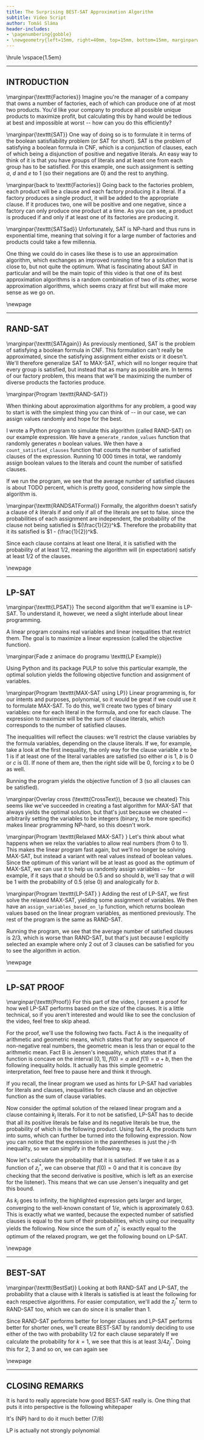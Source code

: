 ```yaml
---
title: The Surprising BEST-SAT Approximation Algorithm
subtitle: Video Script
author: Tomáš Sláma
header-includes:
- \pagenumbering{gobble}
- \newgeometry{left=15mm, right=40mm, top=15mm, bottom=15mm, marginparwidth=30mm}
---
```


\hrule
\vspace{1.5em}

---
INTRODUCTION
---

\marginpar{\texttt{Factories}}
Imagine you're the manager of a company that owns a number of factories, each of which can produce one of at most two products.
You'd like your company to produce all possible unique products to maximize profit, but calculating this by hand would be tedious at best and impossible at worst -- how can you do this efficiently?

\marginpar{\texttt{SAT}}
One way of doing so is to formulate it in terms of the boolean satisfiability problem (or SAT for short).
SAT is the problem of satisfying a boolean formula in CNF, which is a conjunction of clauses, each of which being a disjunction of positive and negative literals. <!-- silnější kroužky -->
An easy way to think of it is that you have groups of literals and at least one from each group has to be satisfied.
For this example, one such assignment is setting $a$, $d$ and $e$ to 1 (so their negations are 0) and the rest to anything.

\marginpar{back to \texttt{Factories}}
Going back to the factories problem, each product will be a clause and each factory producing it a literal.
If a factory produces a single product, it will be added to the appropriate clause.
If it produces two, one will be positive and one negative, since a factory can only produce one product at a time.
As you can see, a product is produced if and only if at least one of its factories are producing it.

\marginpar{\texttt{SATSad}}
Unfortunately, SAT is NP-hard and thus runs in exponential time, meaning that solving it for a large number of factories and products could take a few millennia.

One thing we could do in cases like these is to use an approximation algorithm, which exchanges an improved running time for a solution that is close to, but not quite the optimum. <!-- redo this -- include this in a graph with an exponential thingy -->
What is fascinating about SAT in particular and will be the main topic of this video is that one of its best approximation algorithms is a random combination of two of its other, worse approximation algorithms, which seems crazy at first but will make more sense as we go on.

\newpage

---
RAND-SAT
---

\marginpar{\texttt{SATAgain}}
As previously mentioned, SAT is the problem of satisfying a boolean formula in CNF.
This formulation can't really be approximated, since the satisfying assignment either exists or it doesn't.
We'll therefore generalize SAT to MAX-SAT, which will no longer require that every group is satisfied, but instead that as many as possible are.
In terms of our factory problem, this means that we'll be maximizing the number of diverse products the factories produce.

\marginpar{Program \texttt{RAND-SAT}}
<!-- intro -rand sat and what it does + transfer to the bottom right -->
When thinking about approximation algorithms for any problem, a good way to start is with the simplest thing you can think of -- in our case, we can assign values randomly and hope for the best.

I wrote a Python program to simulate this algorithm (called RAND-SAT) on our example expression.
We have a `generate_random_values` function that randomly generates $n$ boolean values.
We then have a `count_satisfied_clauses` function that counts the number of satisfied clauses of the expression.
Running $10\ 000$ times in total, we randomly assign boolean values to the literals and count the number of satisfied clauses.

If we run the program, we see that the average number of satisfied clauses is about TODO percent, which is pretty good, considering how simple the algorithm is.

\marginpar{\texttt{RANDSATFormal}}
Formally, the algorithm doesn't satisfy a clause of $k$ literals if and only if all of the literals are set to false.
since the probabilities of each assignment are independent, the probability of the clause not being satisfied is $(\frac{1}{2})^k$.
Therefore the probability that it its satisfied is $1 - (\frac{1}{2})^k$.

Since each clause contains at least one literal, it is satisfied with the probability of at least $1/2$, meaning the algorithm will (in expectation) satisfy at least $1/2$ of the clauses.


\newpage

---
LP-SAT
---

\marginpar{\texttt{LPSAT}}
The second algorithm that we'll examine is LP-SAT.
To understand it, however, we need a slight interlude about linear programming.

A linear program conains real variables and linear inequalities that restrict them.
The goal is to maximize a linear expression (called the objective function).

\marginpar{Fade z animace do programu \texttt{LP Example}}
<!-- transform from Manim to code (variables, inequalities, objective function) --> 
Using Python and its package PULP to solve this particular example, the optimal solution yields the following objective function and assignment of variables.


\marginpar{Program \texttt{MAX-SAT using LP}}
Linear programming is, for our intents and purposes, polynomial, so it would be great if we could use it to formulate MAX-SAT.
To do this, we'll create two types of binary variables: one for each literal in the formula, and one for each clause.
The expression to maximize will be the sum of clause literals, which corresponds to the number of satisfied clauses.

The inequalities will reflect the clauses: we'll restrict the clause variables by the formula variables, depending on the clause literals.
If we, for example, take a look at the first inequality, the only way for the clause variable $x$ to be 1 is if at least one of the literal variables are satisfied (so either $a$ is 1, $b$ is 0 or $c$ is 0).
If none of them are, then the right side will be 0, forcing $x$ to be 0 as well.

Running the program yields the objective function of 3 (so all clauses can be satisfied).

\marginpar{Overlay cross (\texttt{CrossText}), because we cheated}
This seems like we've succeeded in creating a fast algorithm for MAX-SAT that always yields the optimal solution, but that's just because we cheated -- arbitrarily setting the variables to be integers (binary, to be more specific) makes linear programming NP-hard, so this doesn't work.

\marginpar{Program \texttt{Relaxed MAX-SAT} }
Let's think about what happens when we relax the variables to allow real numbers (from 0 to 1).
This makes the linear program fast again, but we'll no longer be solving MAX-SAT, but instead a variant with real values instead of boolean values. <!-- Show a line with max sat optimum, relaxed max sat optimum and our approximation -->
Since the optimum of this variant will be at least as good as the optimum of MAX-SAT, we can use it to help us randomly assign variables -- for example, if it says that $a$ should be $0.5$ and so should $b$, we'll say that $a$ will be $1$ with the probability of $0.5$ (else 0) and analogically for $b$.

\marginpar{Program \texttt{LP-SAT} }
Adding the rest of LP-SAT, we first solve the relaxed MAX-SAT, yielding some assignment of variables.
We then have an `assign_variables_based_on_lp` function, which returns boolean values based on the linear program variables, as mentioned previously.
The rest of the program is the same as RAND-SAT.

Running the program, we see that the average number of satisfied clauses is 2/3, which is worse than RAND-SAT, but that's just because I explicitly selected an example where only 2 out of 3 clauses can be satisfied for you to see the algorithm in action.


\newpage

---
LP-SAT PROOF
---

<!-- TODO: intro for proof -->
\marginpar{\texttt{Proof}}
For this part of the video, I present a proof for how well LP-SAT performs based on the size of the clauses.
It is a little technical, so if you aren't interested and would like to see the conclusion of the video, feel free to skip ahead.

For the proof, we'll use the following two facts.
Fact A is the inequality of arithmetic and geometric means, which states that for any sequence of non-negative real numbers, the geometric mean is less than or equal to the arithmetic mean.
Fact B is Jensen's inequality, which states that if a function is concave on the interval $[0,1]$, $f(0)=a$ and $f(1)=a+b$, then the following inequality holds.
It actually has this simple geometric interpretation, feel free to pause here and think it through.

If you recall, the linear program we used as hints for LP-SAT had variables for literals and clauses, inequalities for each clause and an objective function as the sum of clause variables.

Now consider the optimal solution of the relaxed linear program and a clause containing $k_j$ literals.
For it to not be satisfied, LP-SAT has to decide that all its positive literals be false and its negative literals be true, the probability of which is the following product.
Using fact A, the products turn into sums, which can further be turned into the following expression.
Now you can notice that the expression in the parentheses is just the $j$-th inequality, so we can simplify in the following way.

Now let's calculate the probability that it is satisfied.
If we take it as a function of $z_j^*$, we can observe that $f(0) = 0$ and that it is concave (by checking that the second derivative is positive, which is left as an exercise for the listener).
This means that we can use Jensen's inequality and get this bound.

As $k_j$ goes to infinity, the highlighted expression gets larger and larger, converging to the well-known constant of $1/e$, which is approximately $0.63$.
This is exactly what we wanted, because the expected number of satisfied clauses is equal to the sum of their probabilities, which using our inequality yields the following.
Now since the sum of $z_j^*$ is exactly equal to the optimum of the relaxed program, we get the following bound on LP-SAT.
<!-- TODO: the -->

\newpage

---
BEST-SAT
---

\marginpar{\texttt{BestSat}}
Looking at both RAND-SAT and LP-SAT, the probability that a clause with $k$ literals is satisfied is at least the following for each respective algorithms. <!-- TODO: side by side. -->
For easier computation, we'll add the $z_j^*$ term to RAND-SAT too, which we can do since it is smaller than $1$.

Since RAND-SAT performs better for longer clauses and LP-SAT performs better for shorter ones, we'll create BEST-SAT by randomly deciding to use either of the two with probability 1/2 for each clause separately <!-- TODO: animate adding parentheses and 1/2. -->
If we calculate the probability for $k = 1$, we see that this is at least $3/4 z_j^*$. Doing this for $2$, $3$ and so on, we can again see


\newpage

---
CLOSING REMARKS
---

It is hard to really appreciate how good BEST-SAT really is.
One thing that puts it into perspective is the following whitepaper

It's (NP) hard to do it much better (7/8)

LP is actually not strongly polynomial
